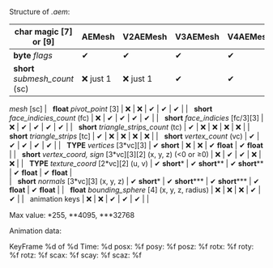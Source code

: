 
Structure of *.aem*:

| char magic [7] or [9]    | AEMesh   | V2AEMesh | V3AEMesh | V4AEMesh | V5AEMesh |
| ------------------------ | -------- | -------- | -------- | -------- | -------- |
| **byte** *flags*               | ✔        | ✔        | ✔        | ✔        | ✔        |
| **short** *submesh_count* (sc) | ❌ just 1 | ❌ just 1 | ✔        | ✔        | ✔        |
*mesh* \[sc] 
| &nbsp; **float** *pivot_point* \[3]               | ❌      | ❌        | ✔        | ✔        | ✔        |
| &nbsp; **short** *face_indicies_count* (fc)           | ❌      | ✔        | ✔        | ✔        | ✔        |
| &nbsp; **short** *face_indicies* \[fc/3]\[3]           | ❌      | ✔        | ✔        | ✔        | ✔        |
| &nbsp; **short** *triangle_strips_count* (tc)        | ✔      | ❌        | ❌        | ❌        | ❌        |
| &nbsp; **short** *triangle_strips* \[tc]            | ✔      | ❌        | ❌        | ❌        | ❌        |
| &nbsp; **short** *vertex_count* (vc)                  | ✔      | ✔        | ✔        | ✔        | ✔        |
| &nbsp; **TYPE** *vertices* \[3\*vc]\[3]                      | ✔ **short** | ❌        | ❌        | ✔ **float** | ✔ **float** |
| &nbsp; **short** *vertex_coord, sign* \[3\*vc]\[3]\[2] (x, y, z) (<0 or ≥0) | ❌      | ✔        | ✔        | ❌        | ❌        |
| &nbsp; **TYPE** *texture_coord* \[2\*vc]\[2] (u, v)                          | ✔ **short*** | ✔ **short**** | ✔ **short**** | ✔ **float** | ✔ **float** |             
| &nbsp; **short** *normals* \[3\*vc]\[3] (x, y, z)                | ✔ **short**\* | ✔ **short***** | ✔ **short***** | ✔ **float** | ✔ **float** |
| &nbsp; **float** *bounding_sphere* \[4] (x, y, z, radius)           | ❌      | ❌        | ❌        | ✔        | ✔        |
| &nbsp; animation keys                      | ❌      | ❌        | ✔        | ✔        | ✔        |
|

Max value: \*255, \*\*4095, \*\*\*32768

Animation data:

KeyFrame %d of %d
Time: %d
posx: %f
posy: %f
posz: %f
rotx: %f
roty: %f
rotz: %f
scax: %f
scay: %f
scaz: %f